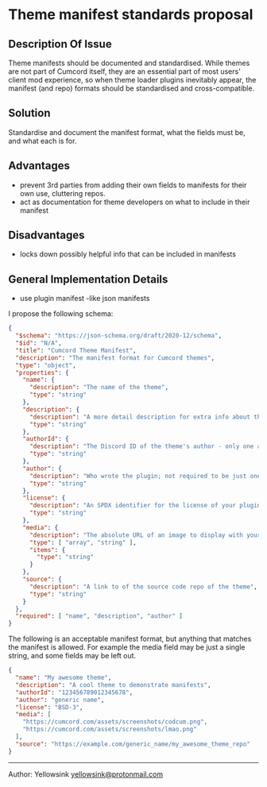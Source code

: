 # Theme manifest standards proposal

## Description Of Issue
Theme manifests should be documented and standardised. While themes are not part of Cumcord itself,
they are an essential part of most users' client mod experience,
so when theme loader plugins inevitably appear, the manifest (and repo) formats should be standardised and cross-compatible.

## Solution
Standardise and document the manifest format, what the fields must be, and what each is for.

## Advantages

 - prevent 3rd parties from adding their own fields to manifests for their own use, cluttering repos.
 - act as documentation for theme developers on what to include in their manifest

## Disadvantages
 - locks down possibly helpful info that can be included in manifests

## General Implementation Details
 - use plugin manifest -like json manifests

I propose the following schema:
```json
{
  "$schema": "https://json-schema.org/draft/2020-12/schema",
  "$id": "N/A",
  "title": "Cumcord Theme Manifest",
  "description": "The manifest format for Cumcord themes",
  "type": "object",
  "properties": {
    "name": {
      "description": "The name of the theme",
      "type": "string"
    },
    "description": {
      "description": "A more detail description for extra info about the theme",
      "type": "string"
    },
    "authorId": {
      "description": "The Discord ID of the theme's author - only one allowed, prioritised over author",
      "type": "string"
    },
    "author": {
      "description": "Who wrote the plugin; not required to be just one person",
      "type": "string"
    },
    "license": {
      "description": "An SPDX identifier for the license of your plugin content",
      "type": "string"
    },
    "media": {
      "description": "The absolute URL of an image to display with your plugin",
      "type": [ "array", "string" ],
      "items": {
        "type": "string"
      }
    },
    "source": {
      "description": "A link to of the source code repo of the theme",
      "type": "string"
    }
  },
  "required": [ "name", "description", "author" ]
}
```

The following is an acceptable manifest format, but anything that matches the manifest is allowed.
For example the media field may be just a single string, and some fields may be left out.
```json
{
  "name": "My awesome theme",
  "description": "A cool theme to demonstrate manifests",
  "authorId": "123456789012345678",
  "author": "generic name",
  "license": "BSD-3",
  "media": [
    "https://cumcord.com/assets/screenshots/codcum.png",
    "https://cumcord.com/assets/screenshots/lmao.png"
  ],
  "source": "https://example.com/generic_name/my_awesome_theme_repo"
}

```

---

Author: Yellowsink <yellowsink@protonmail.com>
